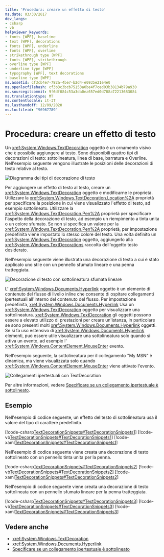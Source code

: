 ```yaml
---
title: 'Procedura: creare un effetto di testo'
ms.date: 03/30/2017
dev_langs:
- csharp
- vb
helpviewer_keywords:
- fonts [WPF], baseline
- text [WPF], decorations
- fonts [WPF], underline
- fonts [WPF], overline
- strikethrough type [WPF]
- fonts [WPF], strikethrough
- overline type [WPF]
- underline type [WPF]
- typography [WPF], text decorations
- baseline type [WPF]
ms.assetid: cf3cb4e7-782a-4be7-b2d4-e0935e21e4e0
ms.openlocfilehash: cf3b3c3bcb75153a0be4f7ced03b38134b79a930
ms.sourcegitcommit: 9f6df084c53a3da0ea657ed0d708a72213683084
ms.translationtype: MT
ms.contentlocale: it-IT
ms.lasthandoff: 12/09/2020
ms.locfileid: "96967789"
---
```

# <a name="how-to-create-a-text-decoration"></a>Procedura: creare un effetto di testo
Un <xref:System.Windows.TextDecoration> oggetto è un ornamento visivo che è possibile aggiungere al testo. Sono disponibili quattro tipi di decorazioni di testo: sottolineatura, linea di base, barratura e Overline. Nell'esempio seguente vengono illustrate le posizioni delle decorazioni di testo relative al testo.  
  
 ![Diagramma dei tipi di decorazione di testo](./media/how-to-create-a-text-decoration/text-decoration-types.gif)  
  
 Per aggiungere un effetto di testo al testo, creare un <xref:System.Windows.TextDecoration> oggetto e modificarne le proprietà. Utilizzare la <xref:System.Windows.TextDecoration.Location%2A> proprietà per specificare la posizione in cui viene visualizzato l'effetto di testo, ad esempio sottolineato. Utilizzare la <xref:System.Windows.TextDecoration.Pen%2A> proprietà per specificare l'aspetto della decorazione di testo, ad esempio un riempimento a tinta unita o un colore sfumato. Se non si specifica un valore per la <xref:System.Windows.TextDecoration.Pen%2A> proprietà, per impostazione predefinita viene impostato lo stesso colore del testo. Una volta definito un <xref:System.Windows.TextDecoration> oggetto, aggiungerlo alla <xref:System.Windows.TextDecorations> raccolta dell'oggetto testo desiderato.  
  
 Nell'esempio seguente viene illustrata una decorazione di testo a cui è stato applicato uno stile con un pennello sfumato lineare e una penna tratteggiata.  
  
 ![Decorazione di testo con sottolineatura sfumata lineare](./media/how-to-create-a-text-decoration/text-decoration-gradient.png)  
  
 L' <xref:System.Windows.Documents.Hyperlink> oggetto è un elemento di contenuto del flusso di livello inline che consente di ospitare collegamenti ipertestuali all'interno del contenuto del flusso. Per impostazione predefinita, <xref:System.Windows.Documents.Hyperlink> Usa un <xref:System.Windows.TextDecoration> oggetto per visualizzare una sottolineatura. <xref:System.Windows.TextDecoration> gli oggetti possono essere a elevato utilizzo di prestazioni per creare un'istanza, in particolare se sono presenti molti <xref:System.Windows.Documents.Hyperlink> oggetti. Se si fa uso estensivo di <xref:System.Windows.Documents.Hyperlink> elementi, può essere utile visualizzare una sottolineatura solo quando si attiva un evento, ad esempio l' <xref:System.Windows.ContentElement.MouseEnter> evento.  
  
 Nell'esempio seguente, la sottolineatura per il collegamento "My MSN" è dinamica, ma viene visualizzata solo quando <xref:System.Windows.ContentElement.MouseEnter> viene attivato l'evento.  
  
 ![Collegamenti ipertestuali con TextDecoration](./media/how-to-create-a-text-decoration/text-decorations-hyperlinks.png)  

 Per altre informazioni, vedere [Specificare se un collegamento ipertestuale è sottolineato](how-to-specify-whether-a-hyperlink-is-underlined.md).  
  
## <a name="example"></a>Esempio  
 Nell'esempio di codice seguente, un effetto del testo di sottolineatura usa il valore del tipo di carattere predefinito.  
  
 [!code-csharp[TextDecorationSnippets#TextDecorationSnippets1](~/samples/snippets/csharp/VS_Snippets_Wpf/TextDecorationSnippets/CSharp/Window1.xaml.cs#textdecorationsnippets1)]
 [!code-vb[TextDecorationSnippets#TextDecorationSnippets1](~/samples/snippets/visualbasic/VS_Snippets_Wpf/TextDecorationSnippets/visualbasic/window1.xaml.vb#textdecorationsnippets1)]
 [!code-xaml[TextDecorationSnippets#TextDecorationSnippets1](~/samples/snippets/csharp/VS_Snippets_Wpf/TextDecorationSnippets/CSharp/Window1.xaml#textdecorationsnippets1)]  
  
 Nell'esempio di codice seguente viene creata una decorazione di testo sottolineato con un pennello tinta unita per la penna.  
  
 [!code-csharp[TextDecorationSnippets#TextDecorationSnippets2](~/samples/snippets/csharp/VS_Snippets_Wpf/TextDecorationSnippets/CSharp/Window1.xaml.cs#textdecorationsnippets2)]
 [!code-vb[TextDecorationSnippets#TextDecorationSnippets2](~/samples/snippets/visualbasic/VS_Snippets_Wpf/TextDecorationSnippets/visualbasic/window1.xaml.vb#textdecorationsnippets2)]
 [!code-xaml[TextDecorationSnippets#TextDecorationSnippets2](~/samples/snippets/csharp/VS_Snippets_Wpf/TextDecorationSnippets/CSharp/Window1.xaml#textdecorationsnippets2)]  
  
 Nell'esempio di codice seguente viene creata una decorazione di testo sottolineata con un pennello sfumato lineare per la penna tratteggiata.  
  
 [!code-csharp[TextDecorationSnippets#TextDecorationSnippets3](~/samples/snippets/csharp/VS_Snippets_Wpf/TextDecorationSnippets/CSharp/Window1.xaml.cs#textdecorationsnippets3)]
 [!code-vb[TextDecorationSnippets#TextDecorationSnippets3](~/samples/snippets/visualbasic/VS_Snippets_Wpf/TextDecorationSnippets/visualbasic/window1.xaml.vb#textdecorationsnippets3)]
 [!code-xaml[TextDecorationSnippets#TextDecorationSnippets3](~/samples/snippets/csharp/VS_Snippets_Wpf/TextDecorationSnippets/CSharp/Window1.xaml#textdecorationsnippets3)]  
  
## <a name="see-also"></a>Vedere anche

- <xref:System.Windows.TextDecoration>
- <xref:System.Windows.Documents.Hyperlink>
- [Specificare se un collegamento ipertestuale è sottolineato](how-to-specify-whether-a-hyperlink-is-underlined.md)
